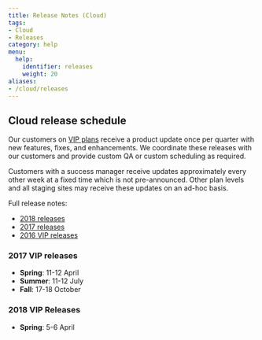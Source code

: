 ```yaml
---
title: Release Notes (Cloud)
tags:
- Cloud
- Releases
category: help
menu:
  help:
    identifier: releases
    weight: 20
aliases:
- /cloud/releases
---
```


## Cloud release schedule

Our customers on [VIP plans](https://vanillaforums.com/plans) receive a product update once per quarter with new features, fixes, and enhancements. We coordinate these releases with our customers and provide custom QA or custom scheduling as required.

Customers with a success manager receive updates approximately every other week at a fixed time which is not pre-announced. Other plan levels and all staging sites may receive these updates on an ad-hoc basis.

Full release notes:

* [2018 releases](/cloud/releases/2018)
* [2017 releases](/cloud/releases/2017)
* [2016 VIP releases](/cloud/releases/2016)

### 2017 VIP releases

* **Spring**: 11-12 April
* **Summer**: 11-12 July
* **Fall**: 17-18 October

### 2018 VIP Releases

* **Spring**: 5-6 April 
